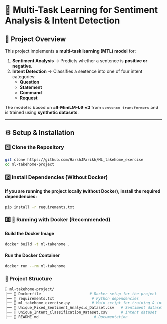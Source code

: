 # 🚀 Multi-Task Learning for Sentiment Analysis & Intent Detection

## 📌 Project Overview
This project implements a **multi-task learning (MTL) model** for:
1. **Sentiment Analysis** → Predicts whether a sentence is **positive or negative**.
2. **Intent Detection** → Classifies a sentence into one of four intent categories:  
   - **Question**
   - **Statement**
   - **Command**
   - **Request**

The model is based on **all-MiniLM-L6-v2** from `sentence-transformers` and is trained using **synthetic datasets**.

---

## ⚙️ Setup & Installation

### **1️⃣ Clone the Repository**
```bash
git clone https://github.com/HarshJParikh/ML_takehome_exercise
cd ml-takehome-project
```

### **2️⃣  Install Dependencies (Without Docker)**
#### If you are running the project locally (without Docker), install the required dependencies:
```bash
pip install -r requirements.txt
```

### **3️⃣ 🐳 Running with Docker (Recommended)**
#### **Build the Docker Image**
```bash
docker build -t ml-takehome .
```
#### **Run the Docker Container**
```bash
docker run --rm ml-takehome
```

### **📂 Project Structure**
```bash
📁 ml-takehome-project/
│── 📄 Dockerfile                      # Docker setup for the project
│── 📄 requirements.txt                 # Python dependencies
│── 📄 ml_takehome_exercise.py          # Main script for training & inference
│── 📄 Unique_Fixed_Sentiment_Analysis_Dataset.csv   # Sentiment dataset
│── 📄 Unique_Intent_Classification_Dataset.csv      # Intent dataset
│── 📄 README.md                         # Documentation
```



